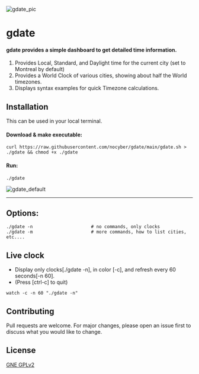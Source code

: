 
![gdate_pic](https://user-images.githubusercontent.com/87066300/199491157-2b0fc275-0ff0-40a5-b611-ea4a986a0e6b.png)

# gdate

#### gdate provides a simple dashboard to get detailed time information.
  1) Provides Local, Standard, and Daylight time for the current city (set to Montreal by default) 
  2) Provides a World Clock of various cities, showing about half the World timezones.
  3) Displays syntax examples for quick Timezone calculations.


## Installation
This can be used in your local terminal.

#### Download & make executable:
```
curl https://raw.githubusercontent.com/nocyber/gdate/main/gdate.sh > ./gdate && chmod +x ./gdate
```

#### Run:
```
./gdate
```


![gdate_default](https://user-images.githubusercontent.com/87066300/199492029-d3a6957b-e1bd-49f8-95b2-3b3969cb2a88.png)

---

## Options:
```
./gdate -n                      # no commands, only clocks
./gdate -m                      # more commands, how to list cities, etc....
```

## Live clock
- Display only clocks[./gdate -n], in color [-c], and refresh every 60 seconds[-n 60].
- (Press [ctrl-c] to quit)
```
watch -c -n 60 "./gdate -n"
```




## Contributing
Pull requests are welcome. For major changes, please open an issue first to discuss what you would like to change.


## License
[GNE GPLv2](https://www.gnu.org/licenses/old-licenses/gpl-2.0.en.html)
